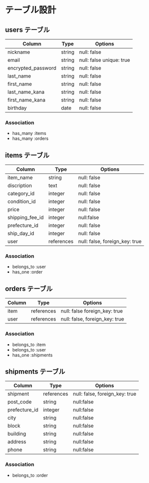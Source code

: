 # テーブル設計

## users テーブル

| Column              | Type    | Options                  |
| ------------------- | --------| ------------------------ |
| nickname            | string  | null: false              |
| email               | string  | null: false unique: true |
| encrypted_password  | string  | null: false              |
| last_name           | string  | null: false              |
| first_name          | string  | null: false              |
| last_name_kana      | string  | null: false              |
| first_name_kana     | string  | null: false              |
| birthday            | date    | null: false              |


### Association

- has_many :items
- has_many :orders

## items テーブル

| Column          | Type       | Options                        |
| --------------- | ---------- | ------------------------------ |
| item_name       | string     | null: false                    |
| discription     | text       | null: false                    |
| category_id     | integer    | null: false                    |
| condition_id    | integer    | null: false                    |
| price           | integer    | null: false                    |
| shipping_fee_id | integer    | null:false                     |
| prefecture_id   | integer    | null: false                    |
| ship_day_id     | integer    | null: false                    |
| user            | references | null: false, foreign_key: true |
<!-- imageはActiveStrageで実装するため含めない。 -->

### Association

- belongs_to :user
- has_one  :order 

## orders テーブル

| Column               | Type       | Options                        |
| -------------------- | ---------- | ------------------------------ |
| item                 | references | null: false  foreign_key: true |
| user                 | references | null: false, foreign_key: true |

### Association

- belongs_to :item
- belongs_to :user
- has_one :shipments

## shipments テーブル

| Column        | Type       | Options                        |
| ------------- | ---------- | ------------------------------ |
| shipment      | references | null: false, foreign_key: true |
| post_code     | string     | null:false                     |
| prefecture_id | integer    | null:false                     |
| city          | string     | null:false                     |
| block         | string     | null:false                     |
| building      | string     | null:false                     |
| address       | string     | null:false                     |
| phone         | string     | null:false                     |

### Association

- belongs_to :order